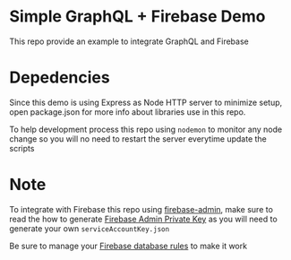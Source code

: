 # Simple GraphQL + Firebase Demo

This repo provide an example to integrate GraphQL and Firebase

# Depedencies

Since this demo is using Express as Node HTTP server to minimize setup, open package.json for more info about libraries use in this repo.

To help development process this repo using `nodemon` to monitor any node change so you will no need to restart the server everytime update the scripts

# Note

To integrate with Firebase this repo using [firebase-admin](https://www.npmjs.com/package/firebase-admin), make sure to read the how to generate [Firebase Admin Private Key](https://firebase.google.com/docs/admin/setup#initialize_the_sdk) as you will need to generate your own `serviceAccountKey.json`

Be sure to manage your [Firebase database rules](https://firebase.google.com/docs/database/security/quickstart) to make it work